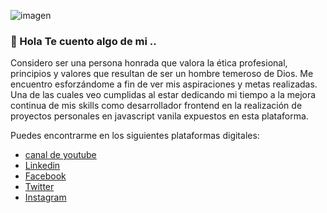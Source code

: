![imagen](https://scontent.flim9-1.fna.fbcdn.net/v/t1.0-9/118651601_950859702084031_8178100384608798350_o.jpg?_nc_cat=110&_nc_sid=84a396&_nc_eui2=AeHcgTxv-3z-VS0PcIeJp1NGoDrqLmD6iaCgOuouYPqJoIYiBWXMAkqLuroYXXtGo2SCXkr0132XvqRgaEphIhRM&_nc_ohc=rKQsZnyhCIYAX8edJgO&_nc_ht=scontent.flim9-1.fna&oh=d60dc52a41dc7c4057a70119152ff882&oe=5F7C8ED0)


### 👋 Hola Te cuento algo de mi .. 
Considero ser una persona honrada que valora la ética profesional, principios y valores que resultan de ser un hombre temeroso de Dios. Me encuentro esforzándome a fin de ver mis aspiraciones y metas realizadas. Una de las cuales veo cumplidas al estar dedicando mi tiempo a la mejora continua de mis skills como desarrollador frontend en la realización de proyectos personales en javascript vanila expuestos en esta plataforma.

Puedes encontrarme en los siguientes plataformas digitales:
  - [canal de youtube](https://www.youtube.com/channel/UCcCZrn84mOAdVAtmfZFuAbg/videos?view_as=subscriber "Canal de youtube personal")
  - [Linkedin](https://www.linkedin.com/in/jefersondextrebarrientos/ "Linkedin personal")
  - [Facebook](https://www.facebook.com/JefersonJadex/ "Facebook personal")
  - [Twitter](https://twitter.com/JadexDextre "Twitter personal")
  - [Instagram](https://www.instagram.com/jefersondextre_jadex/?hl=es-la "Instagram personal")



<!--
**jefersondextre/jefersondextre** is a ✨ _special_ ✨ repository because its `README.md` (this file) appears on your GitHub profile.

Here are some ideas to get you started:

- 🔭 I’m currently working on ...
- 🌱 I’m currently learning ...
- 👯 I’m looking to collaborate on ...
- 🤔 I’m looking for help with ...
- 💬 Ask me about ...
- 📫 How to reach me: ...
- 😄 Pronouns: ...
- ⚡ Fun fact: ...
-->
